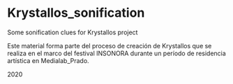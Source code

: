 # Krystallos_sonification
Some sonification clues for Krystallos project

Este material forma parte del proceso de creación de Krystallos que se realiza en el marco del festival INSONORA durante un período de residencia artística en Medialab_Prado.

2020
